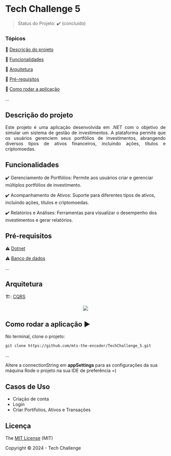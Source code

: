 <h1>Tech Challenge 5</h1> 

> Status do Projeto: :heavy_check_mark: (concluído)

### Tópicos 

:small_blue_diamond: [Descrição do projeto](#descrição-do-projeto)

:small_blue_diamond: [Funcionalidades](#funcionalidades)

:small_blue_diamond: [Arquitetura](#arquitetura)

:small_blue_diamond: [Pré-requisitos](#pré-requisitos)

:small_blue_diamond: [Como rodar a aplicação](#como-rodar-a-aplicação-arrow_forward)

... 

## Descrição do projeto 

<p align="justify">
  Este projeto é uma aplicação desenvolvida em .NET com o objetivo de simular um sistema de gestão de investimentos. A plataforma permite que os usuários gerenciem seus portfólios de investimentos, abrangendo diversos tipos de ativos financeiros, incluindo ações, títulos e criptomoedas.
</p>

## Funcionalidades

:heavy_check_mark: Gerenciamento de Portfólios: Permite aos usuários criar e gerenciar múltiplos portfólios de investimento.

:heavy_check_mark: Acompanhamento de Ativos: Suporte para diferentes tipos de ativos, incluindo ações, títulos e criptomoedas.

:heavy_check_mark: Relatórios e Análises: Ferramentas para visualizar o desempenho dos investimentos e gerar relatórios.

## Pré-requisitos

:warning: [Dotnet](https://dotnet.microsoft.com/en-us/download)

:warning: [Banco de dados](https://www.microsoft.com/pt-br/sql-server/sql-server-downloads)

...

## Arquitetura

🏗️: [CQRS ](https://learn.microsoft.com/en-us/azure/architecture/patterns/cqrs)

<p align="center">
   <img src="https://miro.medium.com/v2/resize:fit:786/format:webp/1*de6XnFji7h-ciacWiHDCfw.png" #vitrinedev/>
</p>

## Como rodar a aplicação :arrow_forward:

No terminal, clone o projeto: 

```
git clone https://github.com/mts-the-encoder/TechChallenge_5.git
```

... 

Altere a connectionString em **appSettings** para as configurações da sua máquina
Rode o projeto na sua IDE de preferência =)

## Casos de Uso
 - Criação de conta
 - Login
 - Criar Portifolios, Ativos e Transações

## Licença 

The [MIT License]() (MIT)

Copyright :copyright: 2024 - Tech Challenge
